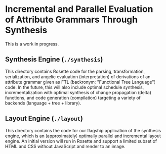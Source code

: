 # Incremental and Parallel Evaluation of Attribute Grammars Through Synthesis

This is a work in progress.

## Synthesis Engine (`./synthesis`)

This directory contains Rosette code for the parsing, transformation,
serialization, and angelic evaluation (interpretation) of derivations of an
attribute grammar given as FTL (backronym: "Functional Tree Language") code. In
the future,  this will also include optimal schedule synthesis,
incrementalization with optimal synthesis of change propagation (delta)
functions, and code generation (compilation) targeting a variety of backends
(language + tree + library).

## Layout Engine (`./layout`)

This directory contains the code for our flagship application of the synthesis
engine, which is an (approximately) optimally parallel and incremental layout
engine. An initial version will run in Rosette and support a limited subset of
HTML and CSS without JavaScript and render to an image.
